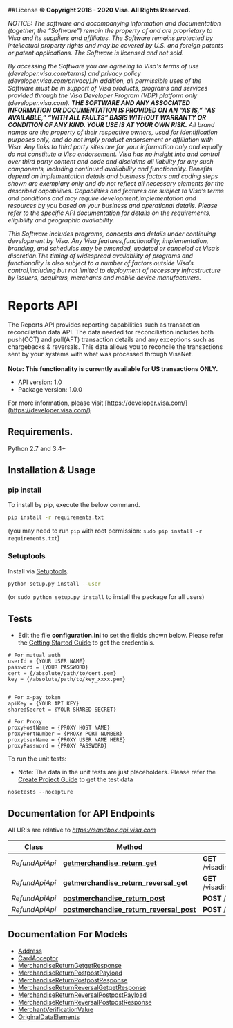 ##License
**© Copyright 2018 - 2020 Visa. All Rights Reserved.** 

*NOTICE: The software and accompanying information and documentation (together, the “Software”) remain the property of and are proprietary to Visa and its suppliers and affiliates. The Software remains protected by intellectual property rights and may be covered by U.S. and foreign patents or patent applications. The Software is licensed and not sold.*

*By accessing the Software you are agreeing to Visa's terms of use (developer.visa.com/terms) and privacy policy (developer.visa.com/privacy).In addition, all permissible uses of the Software must be in support of Visa products, programs and services provided through the Visa Developer Program (VDP) platform only (developer.visa.com). **THE SOFTWARE AND ANY ASSOCIATED INFORMATION OR DOCUMENTATION IS PROVIDED ON AN “AS IS,” “AS AVAILABLE,” “WITH ALL FAULTS” BASIS WITHOUT WARRANTY OR CONDITION OF ANY KIND. YOUR USE IS AT YOUR OWN RISK.** All brand names are the property of their respective owners, used for identification purposes only, and do not imply product endorsement or affiliation with Visa. Any links to third party sites are for your information only and equally do not constitute a Visa endorsement. Visa has no insight into and control over third party content and code and disclaims all liability for any such components, including continued availability and functionality. Benefits depend on implementation details and business factors and coding steps shown are exemplary only and do not reflect all necessary elements for the described capabilities. Capabilities and features are subject to Visa’s terms and conditions and may require development,implementation and resources by you based on your business and operational details. Please refer to the specific API documentation for details on the requirements, eligibility and geographic availability.*

*This Software includes programs, concepts and details under continuing development by Visa. Any Visa features,functionality, implementation, branding, and schedules may be amended, updated or canceled at Visa’s discretion.The timing of widespread availability of programs and functionality is also subject to a number of factors outside Visa’s control,including but not limited to deployment of necessary infrastructure by issuers, acquirers, merchants and mobile device manufacturers.*

# Reports API
The Reports API provides reporting capabilities such as transaction reconciliation data API. The data needed for reconciliation includes both push(OCT) and pull(AFT) transaction details and any exceptions such as chargebacks & reversals. This data allows you to reconcile the transactions sent by your systems with what was processed through VisaNet.<br> <br> <b>Note: This functionality is currently available for US transactions ONLY.</b>

- API version: 1.0
- Package version: 1.0.0

For more information, please visit [https://developer.visa.com/](https://developer.visa.com/)

## Requirements.

Python 2.7 and 3.4+

## Installation & Usage
### pip install

To install by pip, execute the below command.

```sh
pip install -r requirements.txt
```
(you may need to run `pip` with root permission: `sudo pip install -r requirements.txt`)

### Setuptools

Install via [Setuptools](http://pypi.python.org/pypi/setuptools).

```sh
python setup.py install --user
```
(or `sudo python setup.py install` to install the package for all users)

## Tests
- Edit the file **configuration.ini** to set the fields shown below. Please refer the [Getting Started Guide](https://developer.visa.com/vdpguide#get-started-overview) to get the credentials.

```
# For mutual auth
userId = {YOUR USER NAME}
password = {YOUR PASSWORD}
cert = {/absolute/path/to/cert.pem}
key = {/absolute/path/to/key_xxxx.pem}


# For x-pay token
apiKey = {YOUR API KEY}
sharedSecret = {YOUR SHARED SECRET}

# For Proxy
proxyHostName = {PROXY HOST NAME}
proxyPortNumber = {PROXY PORT NUMBER}
proxyUserName = {PROXY USER NAME HERE}
proxyPassword = {PROXY PASSWORD}

```
To run the unit tests:
- Note: The data in the unit tests are just placeholders. Please refer the [Create Project Guide](https://developer.visa.com/pages/working-with-visa-apis/create-project) to get the test data
```
nosetests --nocapture
```


## Documentation for API Endpoints

All URIs are relative to *https://sandbox.api.visa.com*

Class | Method | HTTP request | Description
------------ | ------------- | ------------- | -------------
*RefundApiApi* | [**getmerchandise_return_get**](docs/RefundApiApi.md#getmerchandise_return_get) | **GET** /visadirect/mvisa/v1/mr/{statusIdentifier} | 
*RefundApiApi* | [**getmerchandise_return_reversal_get**](docs/RefundApiApi.md#getmerchandise_return_reversal_get) | **GET** /visadirect/mvisa/v1/mrr/{statusIdentifier} | 
*RefundApiApi* | [**postmerchandise_return_post**](docs/RefundApiApi.md#postmerchandise_return_post) | **POST** /visadirect/mvisa/v1/mr | 
*RefundApiApi* | [**postmerchandise_return_reversal_post**](docs/RefundApiApi.md#postmerchandise_return_reversal_post) | **POST** /visadirect/mvisa/v1/mrr | 


## Documentation For Models

 - [Address](docs/Address.md)
 - [CardAcceptor](docs/CardAcceptor.md)
 - [MerchandiseReturnGetgetResponse](docs/MerchandiseReturnGetgetResponse.md)
 - [MerchandiseReturnPostpostPayload](docs/MerchandiseReturnPostpostPayload.md)
 - [MerchandiseReturnPostpostResponse](docs/MerchandiseReturnPostpostResponse.md)
 - [MerchandiseReturnReversalGetgetResponse](docs/MerchandiseReturnReversalGetgetResponse.md)
 - [MerchandiseReturnReversalPostpostPayload](docs/MerchandiseReturnReversalPostpostPayload.md)
 - [MerchandiseReturnReversalPostpostResponse](docs/MerchandiseReturnReversalPostpostResponse.md)
 - [MerchantVerificationValue](docs/MerchantVerificationValue.md)
 - [OriginalDataElements](docs/OriginalDataElements.md)

